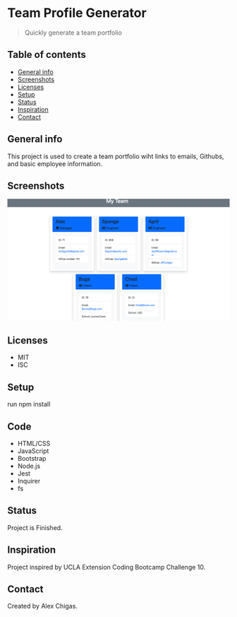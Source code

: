 # Team Profile Generator 
> Quickly generate a team portfolio

## Table of contents
* [General info](#general-info)
* [Screenshots](#screenshots)
* [Licenses](#technologies)
* [Setup](#setup)
* [Status](#status)
* [Inspiration](#inspiration)
* [Contact](#contact)

## General info
This project is used to create a team portfolio wiht links to emails, Githubs, and basic employee information. 

## Screenshots
![Example Portfolio](./images/team-portfolio.png)

## Licenses
* MIT
* ISC

## Setup
run  npm install

## Code
* HTML/CSS
* JavaScript
* Bootstrap
* Node.js
* Jest
* Inquirer
* fs

## Status
Project is Finished.

## Inspiration
Project inspired by UCLA Extension Coding Bootcamp Challenge 10. 

## Contact
Created by Alex Chigas.
